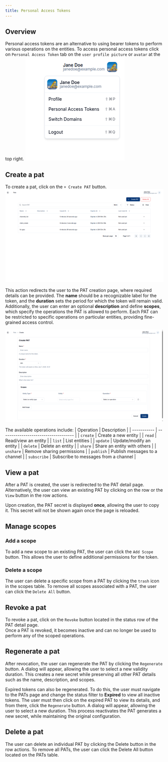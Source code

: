 ```yaml
---
title: Personal Access Tokens
---
```


## Overview
Personal access tokens are an alternative to using bearer tokens to perform various operations on the entities.
To access personal access tokens click on `Personal Access Token` tab on the `user profile picture` or `avatar` at the top right.
![User Popover](../img/profile-management/jdoe-popover.png)

## Create a pat
To create a pat, click on the `+ Create PAT` button. 
![Create Pat](../img/pats/pats-table.png)

This action redirects the user to the PAT creation page, where required details can be provided. The **name** should be a recognizable label for the token, and the **duration** sets the period for which the token will remain valid. Additionally, the user can enter an optional **description** and define **scopes**, which specify the operations the PAT is allowed to perform. Each PAT can be restricted to specific operations on particular entities, providing fine-grained access control.

![Create Pat](../img/pats/create-pat.png)

The available operations include:
| Operation   | Description                          |
| ----------- | ------------------------------------ |
| `create`    | Create a new entity                  |
| `read`      | Read/view an entity                  |
| `list`      | List entities                        |
| `update`    | Update/modify an entity              |
| `delete`    | Delete an entity                     |
| `share`     | Share an entity with others          |
| `unshare`   | Remove sharing permissions           |
| `publish`   | Publish messages to a channel        |
| `subscribe` | Subscribe to messages from a channel |

## View a pat
After a PAT is created, the user is redirected to the PAT detail page. Alternatively, the user can view an existing PAT by clicking on the row or the `View` button in the row actions.

Upon creation, the PAT secret is displayed **once**, allowing the user to copy it. This secret will not be shown again once the page is reloaded.

## Manage scopes
### Add a scope
To add a new scope to an existing PAT, the user can click the `Add Scope` button. This allows the user to define additional permissions for the token.

### Delete a scope
The user can delete a specific scope from a PAT by clicking the `trash` icon in the scopes table. 
To remove all scopes associated with a PAT, the user can click the `Delete All` button.

## Revoke a pat
To revoke a pat, click on the `Revoke` button  located in the status row of the PAT detail page.   
Once a PAT is revoked, it becomes inactive and can no longer be used to perform any of the scoped operations.

## Regenerate a pat
After revocation, the user can regenerate the PAT by clicking the `Regenerate` button. A dialog will appear, allowing the user to select a new validity duration. This creates a new secret while preserving all other PAT details such as the name, description, and scopes.

Expired tokens can also be regenerated. To do this, the user must navigate to the PATs page and change the status filter to **Expired** to view all inactive tokens. The user must then click on the expired PAT to view its details, and from there, click the `Regenerate` button. A dialog will appear, allowing the user to select a new duration. This process reactivates the PAT generates a new secret, while maintaining the original configuration.

## Delete a pat
The user can delete an individual PAT by clicking the Delete button in the row actions. To remove all PATs, the user can click the Delete All button located on the PATs table.

